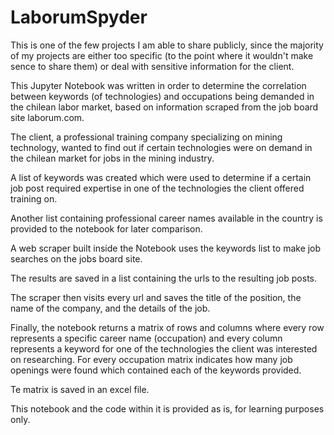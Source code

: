 # LaborumSpyder

This is one of the few projects I am able to share publicly, since the majority of my projects are either too specific (to the point where it wouldn't make sence to share them) or deal with sensitive information for the client.

This Jupyter Notebook was written in order to determine the correlation between keywords (of technologies) and occupations being demanded in the chilean labor market, based on information scraped from the job board site laborum.com.

The client, a professional training company specializing on mining technology, wanted to find out if certain technologies were on demand in the chilean market for jobs in the mining industry.

A list of keywords was created which were used to determine if a certain job post required expertise in one of the technologies the client offered training on.

Another list containing professional career names available in the country is provided to the notebook for later comparison.

A web scraper built inside the Notebook uses the keywords list to make job searches on the jobs board site.

The results are saved in a list containing the urls to the resulting job posts.

The scraper then visits every url and saves the title of the position, the name of the company, and the details of the job.

Finally, the notebook returns a matrix of rows and columns where every row represents a specific career name (occupation) and every column represents a keyword for one of the technologies the client was interested on researching.  For every occupation matrix indicates how many job openings were found which contained each of the keywords provided.

Te matrix is saved in an excel file.

This notebook and the code within it is provided as is, for learning purposes only.
